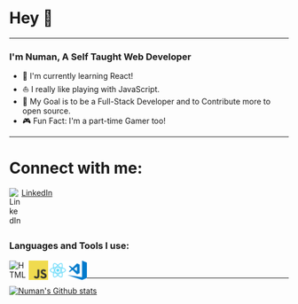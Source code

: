 # Hey 👋

---

### I'm Numan, A Self Taught Web Developer

- 💁 I'm currently learning React!
- ⛵ I really like playing with JavaScript.
- 🏈 My Goal is to be a Full-Stack Developer and to Contribute more to open source.
- 🎮 Fun Fact: I'm a part-time Gamer too!

---

# Connect with me:

<img align="left" alt="LinkedIn" width="22px" src="https://img.icons8.com/cute-clipart/344/linkedin.png"/> [LinkedIn]

## <br />

### Languages and Tools I use:

<img align="left" alt="HTML" width="35px" src="https://www.flaticon.com/svg/static/icons/svg/919/919827.svg"/>
<img align="left" alt "CSS" width="35px" src="https://www.flaticon.com/svg/static/icons/svg/919/919826.svg"/>
<img align="left" alt "JS" width="35px" src="https://raw.githubusercontent.com/github/explore/80688e429a7d4ef2fca1e82350fe8e3517d3494d/topics/javascript/javascript.png"/>
<img align="left" alt "Sass" width="35px" src="src="https://raw.githubusercontent.com/github/explore/80688e429a7d4ef2fca1e82350fe8e3517d3494d/topics/sass/sass.png"/>
<img align="left" alt "React" width="35px" src="https://raw.githubusercontent.com/github/explore/80688e429a7d4ef2fca1e82350fe8e3517d3494d/topics/react/react.png"/>
<img align="left" alt "Rest API" width="35px" src="https://www.flaticon.com/svg/static/icons/svg/603/603197.svg"/>
<img align="left" alt "Git" width="35px" src="https://www.flaticon.com/svg/static/icons/svg/2111/2111288.svg"/>
<img align="left" alt "VS Code" width="35px" src="https://raw.githubusercontent.com/github/explore/80688e429a7d4ef2fca1e82350fe8e3517d3494d/topics/visual-studio-code/visual-studio-code.png"/>
<br />

---

[![Numan's Github stats](https://github-readme-stats.vercel.app/api?username=numanjvd82&hide=stars&show_icons=true&theme=tokyonight)](https://github.com/anuraghazra/github-readme-stats)

[linkedin]: https://www.linkedin.com/in/numanjvd82/
